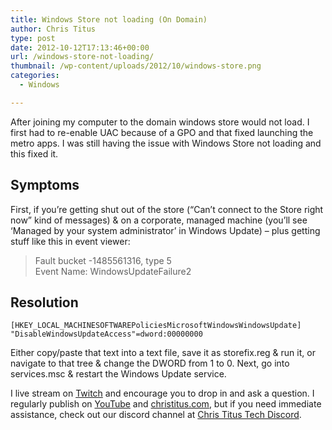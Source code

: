 ```yaml
---
title: Windows Store not loading (On Domain)
author: Chris Titus
type: post
date: 2012-10-12T17:13:46+00:00
url: /windows-store-not-loading/
thumbnail: /wp-content/uploads/2012/10/windows-store.png
categories:
  - Windows

---
```

After joining my computer to the domain windows store would not load. I first had to re-enable UAC because of a GPO and that fixed launching the metro apps. I was still having the issue with Windows Store not loading and this fixed it.<!--more-->

## Symptoms

First, if you’re getting shut out of the store (“Can’t connect to the Store right now” kind of messages) & on a corporate, managed machine (you’ll see ‘Managed by your system administrator’ in Windows Update) – plus getting stuff like this in event viewer:

>Fault bucket -1485561316, type 5  
>Event Name: WindowsUpdateFailure2

## Resolution

```
[HKEY_LOCAL_MACHINESOFTWAREPoliciesMicrosoftWindowsWindowsUpdate]
"DisableWindowsUpdateAccess"=dword:00000000
```

Either copy/paste that text into a text file, save it as storefix.reg & run it, or navigate to that tree & change the DWORD from 1 to 0. Next, go into services.msc & restart the Windows Update service.

I live stream on [Twitch][1] and encourage you to drop in and ask a question. I regularly publish on [YouTube][2] and [christitus.com][3], but if you need immediate assistance, check out our discord channel at [Chris Titus Tech Discord][4].

 [1]: https://twitch.tv/christitustech
 [2]: https://www.youtube.com/c/ChrisTitusTech
 [3]: https://www.christitus.com/
 [4]: https://www.christitus.com/discord
